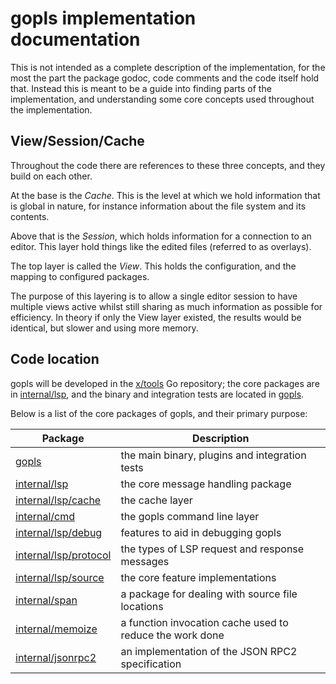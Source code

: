 # gopls implementation documentation

This is not intended as a complete description of the implementation, for the most the part the package godoc, code comments and the code itself hold that.
Instead this is meant to be a guide into finding parts of the implementation, and understanding some core concepts used throughout the implementation.

## View/Session/Cache

Throughout the code there are references to these three concepts, and they build on each other.

At the base is the *Cache*. This is the level at which we hold information that is global in nature, for instance information about the file system and its contents.

Above that is the *Session*, which holds information for a connection to an editor. This layer hold things like the edited files (referred to as overlays).

The top layer is called the *View*. This holds the configuration, and the mapping to configured packages.

The purpose of this layering is to allow a single editor session to have multiple views active whilst still sharing as much information as possible for efficiency.
In theory if only the View layer existed, the results would be identical, but slower and using more memory.

## Code location

gopls will be developed in the [x/tools] Go repository; the core packages are in [internal/lsp], and the binary and integration tests are located in [gopls].

Below is a list of the core packages of gopls, and their primary purpose:

Package | Description
--- | ---
[gopls] | the main binary, plugins and integration tests
[internal/lsp] | the core message handling package
[internal/lsp/cache] | the cache layer
[internal/cmd] | the gopls command line layer
[internal/lsp/debug] | features to aid in debugging gopls
[internal/lsp/protocol] | the types of LSP request and response messages
[internal/lsp/source] | the core feature implementations
[internal/span] | a package for dealing with source file locations
[internal/memoize] | a function invocation cache used to reduce the work done
[internal/jsonrpc2] | an implementation of the JSON RPC2 specification

[gopls]: https://github.com/golang/tools/tree/master/gopls
[internal/jsonrpc2]: https://github.com/golang/tools/tree/master/internal/jsonrpc2
[internal/lsp]: https://github.com/golang/tools/tree/master/gopls/internal/lsp
[internal/lsp/cache]: https://github.com/golang/tools/tree/master/gopls/internal/lsp/cache
[internal/cmd]: https://github.com/golang/tools/tree/master/gopls/internal/cmd
[internal/lsp/debug]: https://github.com/golang/tools/tree/master/gopls/internal/lsp/debug
[internal/lsp/protocol]: https://github.com/golang/tools/tree/master/gopls/internal/lsp/protocol
[internal/lsp/source]: https://github.com/golang/tools/tree/master/gopls/internal/lsp/source
[internal/memoize]: https://github.com/golang/tools/tree/master/internal/memoize
[internal/span]: https://github.com/golang/tools/tree/master/gopls/internal/span
[x/tools]: https://github.com/golang/tools
